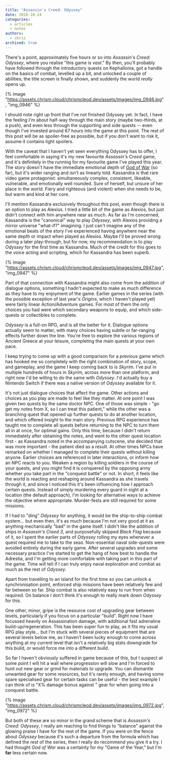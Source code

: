 ```yaml
---
title: "Assassin's Creed: Odyssey"
date: 2018-10-24
categories:
  - articles
  - notes
authors:
  - chris
archived: true
---
```


There's a point, approximately five hours or so into _Assassin's Creed: Odyssey_, where you realise "this game is _vast_." By then, you'll probably have followed through the introductory quests on Kephallonia, got a handle on the basics of combat, levelled up a bit, and unlocked a couple of abilities; the title screen is finally shown, and suddenly the world _really_ opens up.

{% image "https://assets.chrism.cloud/chrismcleod.dev/assets/images/img_0946.jpg", "img_0946" %}

I should note right up front that I've not finished Odyssey yet. In fact, I have the feeling I'm about half-way through the main story (maybe two-thirds, at a push), and even less through the supporting and side quests -- even though I've invested around 67 hours into the game at this point. The rest of this post will be as spoiler-free as possible, but if you don't want to risk it, assume it contains light spoilers.

With the caveat that I haven't yet seen everything Odyssey has to offer, I feel comfortable in saying it's my new favourite _Assassin's Creed_ game, and it's definitely in the running for my favourite game I've played this year. The story doesn't have the immediate emotional depth of [God of War](/blog/god-of-war/) (so far), but it's wider ranging and isn't as linearly told. Kassandra is that rare video game protagonist: simultaneously complex, consistent, likeable, vulnerable, and emotionally well rounded. Sure of herself, but unsure of her place in the world. Fiery and righteous (and violent) when she needs to be, but warm and kind at her core.

I'll mention Kassandra exclusively throughout this post, even though there is an option to play as Alexios. I tried a little bit of the game as Alexios, but just didn't connect with him anywhere near as much. As far as I'm concerned, Kassandra is the "canonical" way to play _Odyssey_, with Alexios providing a mirror universe "what-if?" imagining. I just can't imagine any of the emotional beats of the story I've experienced having anywhere near the same depth or impact when played as Alexios. Maybe I'll be proved wrong during a later play-through, but for now, my recommendation is to play _Odyssey_ for the first time as Kassandra. Much of the credit for this goes to the voice acting and scripting, which for Kassandra has been superb.

{% image "https://assets.chrism.cloud/chrismcleod.dev/assets/images/img_0947.jpg", "img_0947" %}

Part of that connection with Kassandra might also come from the addition of dialogue options, something I hadn't expected to make as much difference as they have to my enjoyment of the game. Earlier games in the series (with the possible exception of last year's _Origins_, which I haven't played yet) were fairly linear Action/Adventure games. For most of them the only choices you had were which secondary weapons to equip, and which side-quests or collectibles to complete.

_Odyssey_ is a full-on RPG, and is all the better for it. Dialogue options actually seem to matter, with many choices having subtle or far-ranging effects further down the line. You're free to explore the various regions of Ancient Greece at your leisure, completing the main quests at your own pace.

I keep trying to come up with a good comparison for a previous game which has hooked me so completely with the right combination of story, scope, and gameplay, and the game I keep coming back to is _Skyrim._ I've put in multiple hundreds of hours in _Skyrim_, across more than one platform, and right now I'd be willing to do the same with _Odyssey_. I'd actually buy a Nintendo Switch if there was a native version of _Odyssey_ available for it.

It's not just dialogue choices that affect the game. Other actions and choices as you play are made to feel like they matter. At one point I was given two quests by the same doctor NPC. One of those was simple - "go get my notes from X, so I can treat this patient," while the other was a branching quest that opened up further quests to do at another location, and which offered insight to the main story. Previous RPG experience has taught me to complete all quests before returning to the NPC to turn them all in at once, for optimal gains. Only this time, because I didn't return immediately after obtaining the notes, and went to the other quest location first - as Kassandra noted in the accompanying cutscene, she decided that was more important - the patient died as a result. At other times NPCs have remarked on whether I managed to complete their quests without killing anyone. Earlier choices are referenced in later interactions, or inform how an NPC reacts to you. Weaken a region by killing soldiers in the course of your quests, and you might find it is conquered by the opposing army whether you take part in the "conquest battle" or not. In short, it feels like the world is reacting and reshaping around Kassandra as she travels through it, and since I noticed this it's been influencing how I approach certain quests. Instead of simply murdering every guard in sight at a location (the default approach), I'm looking for alternative ways to achieve the objective where appropriate. Murder-fests are still required for some missions.

If I had to "ding" _Odyssey_ for anything, it would be the ship-to-ship combat system… but even then, it's as much because I'm not very good at it as anything mechanically "bad" in the game itself. I didn't like the addition of ships in _Assassin's Creed 3_, and purposefully skipped _Black Flag_ because of it, so I spent the earlier parts of _Odyssey_ rolling my eyes whenever a quest required me to take to the seas. Non-essential naval side-quests were avoided entirely during the early game. After several upgrades and some necessary practice I've started to get the hang of how best to handle the Adrestia, and I'm getting more comfortable with taking part in this part of the game. Time will tell if I can truly enjoy naval exploration and combat as much as the rest of _Odyssey_.

Apart from travelling to an island for the first time so you can unlock a synchronisation point, enforced ship missions have been relatively few and far between so far. Ship combat is also relatively easy to run from when required. On balance I don't think it's enough to really mark down _Odyssey_ for this.

One other, minor, gripe is the resource cost of upgrading gear between levels, particularly if you focus on a particular "build". Right now I have focussed heavily on Assassination damage, with additional fast adrenaline build-up/regeneration. This has been super fun to play, as it fits my usual RPG play style… but I'm stuck with several pieces of equipment that are several levels below me, as I haven't been lucky enough to come across anything at my current level that isn't a relatively big stats downgrade for this build, or would force me into a different build.

So far I haven't obviously suffered in game because of this, but I suspect at some point I will hit a wall where progression will slow and I'm forced to hunt out new gear or grind for materials to upgrade. You can dismantle unwanted gear for some resources, but it's rarely enough, and having some spare specialised gear for certain tasks can be useful - the best example I can think of is "X% damage bonus against <faction>" gear for when going into a conquest battle.

{% image "https://assets.chrism.cloud/chrismcleod.dev/assets/images/img_0972.jpg", "img_0972" %}

But both of these are so minor in the grand scheme that is _Assassin's Creed: Odyssey_, I really am reaching to find things to "balance" against the glowing praise I have for the rest of the game. If you were on the fence about _Odyssey_ because it's such a departure from the formula which has defined the rest of the series, then I really do recommend you give it a try. I had thought _God of War_ was a certainty for my "Game of the Year," but I'm **far** less certain now.
